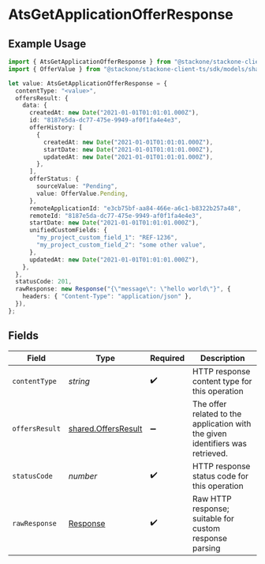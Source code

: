 # AtsGetApplicationOfferResponse

## Example Usage

```typescript
import { AtsGetApplicationOfferResponse } from "@stackone/stackone-client-ts/sdk/models/operations";
import { OfferValue } from "@stackone/stackone-client-ts/sdk/models/shared";

let value: AtsGetApplicationOfferResponse = {
  contentType: "<value>",
  offersResult: {
    data: {
      createdAt: new Date("2021-01-01T01:01:01.000Z"),
      id: "8187e5da-dc77-475e-9949-af0f1fa4e4e3",
      offerHistory: [
        {
          createdAt: new Date("2021-01-01T01:01:01.000Z"),
          startDate: new Date("2021-01-01T01:01:01.000Z"),
          updatedAt: new Date("2021-01-01T01:01:01.000Z"),
        },
      ],
      offerStatus: {
        sourceValue: "Pending",
        value: OfferValue.Pending,
      },
      remoteApplicationId: "e3cb75bf-aa84-466e-a6c1-b8322b257a48",
      remoteId: "8187e5da-dc77-475e-9949-af0f1fa4e4e3",
      startDate: new Date("2021-01-01T01:01:01.000Z"),
      unifiedCustomFields: {
        "my_project_custom_field_1": "REF-1236",
        "my_project_custom_field_2": "some other value",
      },
      updatedAt: new Date("2021-01-01T01:01:01.000Z"),
    },
  },
  statusCode: 201,
  rawResponse: new Response("{\"message\": \"hello world\"}", {
    headers: { "Content-Type": "application/json" },
  }),
};
```

## Fields

| Field                                                                          | Type                                                                           | Required                                                                       | Description                                                                    |
| ------------------------------------------------------------------------------ | ------------------------------------------------------------------------------ | ------------------------------------------------------------------------------ | ------------------------------------------------------------------------------ |
| `contentType`                                                                  | *string*                                                                       | :heavy_check_mark:                                                             | HTTP response content type for this operation                                  |
| `offersResult`                                                                 | [shared.OffersResult](../../../sdk/models/shared/offersresult.md)              | :heavy_minus_sign:                                                             | The offer related to the application with the given identifiers was retrieved. |
| `statusCode`                                                                   | *number*                                                                       | :heavy_check_mark:                                                             | HTTP response status code for this operation                                   |
| `rawResponse`                                                                  | [Response](https://developer.mozilla.org/en-US/docs/Web/API/Response)          | :heavy_check_mark:                                                             | Raw HTTP response; suitable for custom response parsing                        |